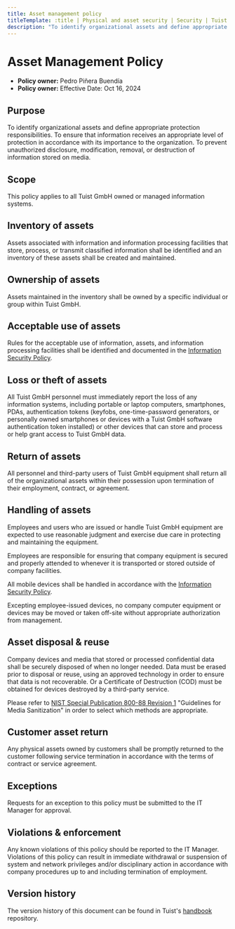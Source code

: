 ```yaml
---
title: Asset management policy
titleTemplate: :title | Physical and asset security | Security | Tuist Handbook
description: "To identify organizational assets and define appropriate protection responsibilities. To ensure that information receives an appropriate level of protection in accordance with its importance to the organization. To prevent unauthorized disclosure, modification, removal, or destruction of information stored on media.."
---
```


# Asset Management Policy

- **Policy owner:** Pedro Piñera Buendía
- **Policy owner:** Effective Date: Oct 16, 2024

## Purpose

To identify organizational assets and define appropriate protection responsibilities. To ensure that information receives an appropriate level of protection in accordance with its importance to the organization. To prevent unauthorized disclosure, modification, removal, or destruction of information stored on media.

## Scope

This policy applies to all Tuist GmbH owned or managed information systems.

## Inventory of assets

Assets associated with information and information processing facilities that store, process, or transmit classified information shall be identified and an inventory of these assets shall be created and maintained.

## Ownership of assets

Assets maintained in the inventory shall be owned by a specific individual or group within Tuist GmbH.

## Acceptable use of assets

Rules for the acceptable use of information, assets, and information processing facilities shall be identified and documented in the [Information Security Policy](/security/information-security-framework/information-security-policy).


## Loss or theft of assets

All Tuist GmbH personnel must immediately report the loss of any information systems, including portable or laptop
computers, smartphones, PDAs, authentication tokens (keyfobs, one-time-password generators, or personally owned
smartphones or devices with a Tuist GmbH software authentication token installed) or other devices that can store and
process or help grant access to Tuist GmbH data.

## Return of assets

All personnel and third-party users of Tuist GmbH equipment shall return all of the organizational assets within their possession upon termination of their employment, contract, or agreement.

## Handling of assets

Employees and users who are issued or handle Tuist GmbH equipment are expected to use reasonable judgment and
exercise due care in protecting and maintaining the equipment.

Employees are responsible for ensuring that company equipment is secured and properly attended to whenever it is transported or stored outside of company facilities.

All mobile devices shall be handled in accordance with the [Information Security Policy](/security/information-security-framework/information-security-policy).

Excepting employee-issued devices, no company computer equipment or devices may be moved or taken off-site without appropriate authorization from management.

## Asset disposal & reuse

Company devices and media that stored or processed confidential data shall be securely disposed of when no longer needed. Data must be erased prior to disposal or reuse, using an approved technology in order to ensure that data is not recoverable. Or a Certificate of Destruction (COD) must be obtained for devices destroyed by a third-party service.

Please refer to [NIST Special Publication 800-88 Revision 1](https://nvlpubs.nist.gov/nistpubs/SpecialPublications/NIST.SP.800-88r1.pdf) "Guidelines for Media Sanitization" in order to select which
methods are appropriate.

## Customer asset return

Any physical assets owned by customers shall be promptly returned to the customer following service termination in accordance with the terms of contract or service agreement.

## Exceptions

Requests for an exception to this policy must be submitted to the IT Manager for approval.

## Violations & enforcement

Any known violations of this policy should be reported to the IT Manager. Violations of this policy can result in immediate withdrawal or suspension of system and network privileges and/or disciplinary action in accordance with company procedures up to and including termination of employment.

## Version history

The version history of this document can be found in Tuist's [handbook](https://github.com/tuist/handbook) repository.
